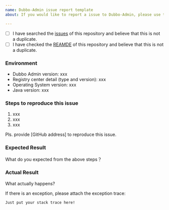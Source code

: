 ```yaml
---
name: Dubbo-Admin issue report template
about: If you would like to report a issue to Dubbo-Admin, please use this template.

---
```


- [ ] I have searched the [issues](https://github.com/apache/dubbo-kubernetes/issues) of this repository and believe that this is not a duplicate.
- [ ] I have checked the [REAMDE](https://github.com/apache/dubbo-kubernetes/blob/develop/README.md) of this repository and believe that this is not a duplicate.

### Environment

* Dubbo Admin version: xxx
* Registry center detail (type and version): xxx
* Operating System version: xxx
* Java version: xxx

### Steps to reproduce this issue

1. xxx
2. xxx
3. xxx

Pls. provide [GitHub address] to reproduce this issue.

### Expected Result

What do you expected from the above steps？

### Actual Result

What actually happens?

If there is an exception, please attach the exception trace:

```
Just put your stack trace here!
```
